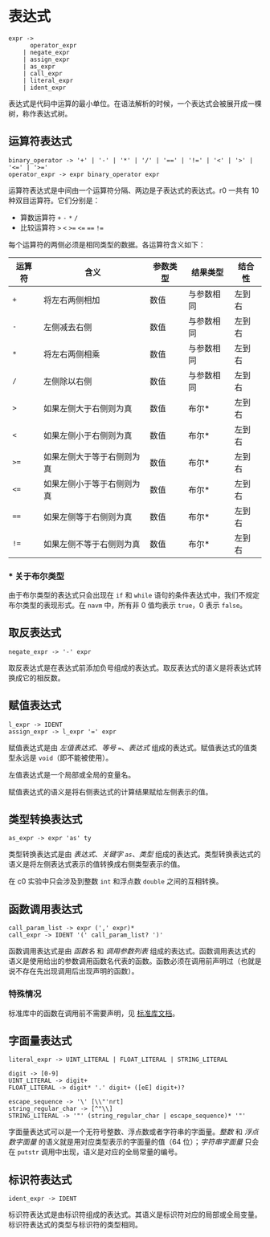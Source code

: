 # 表达式

```
expr -> 
      operator_expr
    | negate_expr
    | assign_expr
    | as_expr
    | call_expr
    | literal_expr
    | ident_expr
```

表达式是代码中运算的最小单位。在语法解析的时候，一个表达式会被展开成一棵树，称作表达式树。

## 运算符表达式

```
binary_operator -> '+' | '-' | '*' | '/' | '==' | '!=' | '<' | '>' | '<=' | '>='
operator_expr -> expr binary_operator expr
```

运算符表达式是中间由一个运算符分隔、两边是子表达式的表达式。r0 一共有 10 种双目运算符。它们分别是：

- 算数运算符 `+` `-` `*` `/`
- 比较运算符 `>` `<` `>=` `<=` `==` `!=`

每个运算符的两侧必须是相同类型的数据。各运算符含义如下：

| 运算符 | 含义                       | 参数类型 | 结果类型   | 结合性 |
| ------ | -------------------------- | -------- | ---------- | ------ |
| `+`    | 将左右两侧相加             | 数值     | 与参数相同 | 左到右 |
| `-`    | 左侧减去右侧               | 数值     | 与参数相同 | 左到右 |
| `*`    | 将左右两侧相乘             | 数值     | 与参数相同 | 左到右 |
| `/`    | 左侧除以右侧               | 数值     | 与参数相同 | 左到右 |
| `>`    | 如果左侧大于右侧则为真     | 数值     | 布尔\*     | 左到右 |
| `<`    | 如果左侧小于右侧则为真     | 数值     | 布尔\*     | 左到右 |
| `>=`   | 如果左侧大于等于右侧则为真 | 数值     | 布尔\*     | 左到右 |
| `<=`   | 如果左侧小于等于右侧则为真 | 数值     | 布尔\*     | 左到右 |
| `==`   | 如果左侧等于右侧则为真     | 数值     | 布尔\*     | 左到右 |
| `!=`   | 如果左侧不等于右侧则为真   | 数值     | 布尔\*     | 左到右 |

### \* 关于布尔类型

由于布尔类型的表达式只会出现在 `if` 和 `while` 语句的条件表达式中，我们不规定布尔类型的表现形式。在 `navm` 中，所有非 0 值均表示 `true`，0 表示 `false`。

## 取反表达式

```
negate_expr -> '-' expr
```

取反表达式是在表达式前添加负号组成的表达式。取反表达式的语义是将表达式转换成它的相反数。

## 赋值表达式

```
l_expr -> IDENT
assign_expr -> l_expr '=' expr
```

赋值表达式是由 _左值表达式_、_等号 `=`_、_表达式_ 组成的表达式。赋值表达式的值类型永远是 `void`（即不能被使用）。

左值表达式是一个局部或全局的变量名。

赋值表达式的语义是将右侧表达式的计算结果赋给左侧表示的值。

## 类型转换表达式

```
as_expr -> expr 'as' ty
```

类型转换表达式是由 _表达式_、_关键字 `as`_、_类型_ 组成的表达式。类型转换表达式的语义是将左侧表达式表示的值转换成右侧类型表示的值。

在 c0 实验中只会涉及到整数 `int` 和浮点数 `double` 之间的互相转换。

## 函数调用表达式

```
call_param_list -> expr (',' expr)*
call_expr -> IDENT '(' call_param_list? ')'
```

函数调用表达式是由 _函数名_ 和 _调用参数列表_ 组成的表达式。函数调用表达式的语义是使用给出的参数调用函数名代表的函数。函数必须在调用前声明过（也就是说不存在先出现调用后出现声明的函数）。

### 特殊情况

标准库中的函数在调用前不需要声明，见 [标准库文档](stdlib.md)。

## 字面量表达式

```
literal_expr -> UINT_LITERAL | FLOAT_LITERAL | STRING_LITERAL

digit -> [0-9]
UINT_LITERAL -> digit+
FLOAT_LITERAL -> digit* '.' digit+ ([eE] digit+)?

escape_sequence -> '\' [\\"'nrt]
string_regular_char -> [^"\\]
STRING_LITERAL -> '"' (string_regular_char | escape_sequence)* '"'
```

字面量表达式可以是一个无符号整数、浮点数或者字符串的字面量。_整数_ 和 _浮点数字面量_ 的语义就是用对应类型表示的字面量的值（64 位）；_字符串字面量_ 只会在 `putstr` 调用中出现，语义是对应的全局常量的编号。

## 标识符表达式

```
ident_expr -> IDENT
```

标识符表达式是由标识符组成的表达式。其语义是标识符对应的局部或全局变量。标识符表达式的类型与标识符的类型相同。


